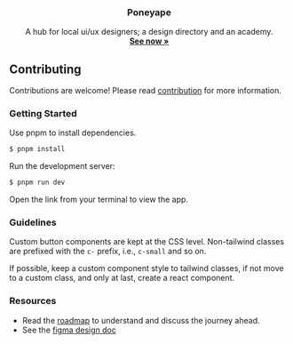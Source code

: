 <p align="center">
  <h3 align="center">Poneyape</h3>
  
  <p align="center">
  A hub for local ui/ux designers; a design directory and an academy.
  <br />
  <a href="https://poneyape.com"><strong>See now »</strong></a>
  </p>
</p>

## Contributing

Contributions are welcome! Please read [contribution](https://docs.akkhayar.com/community/contribution) for more information.

### Getting Started

Use pnpm to install dependencies.

```bash
$ pnpm install
```

Run the development server:

```bash
$ pnpm run dev
```

Open the link from your terminal to view the app.


### Guidelines

Custom button components are kept at the CSS level. Non-tailwind classes are prefixed with the `c-` prefix, i.e., `c-small` and so on.

If possible, keep a custom component style to tailwind classes, if not move to a custom class, and only at last, create a react component.

### Resources

- Read the [roadmap]() to understand and discuss the journey ahead.
- See the [figma design doc]()
